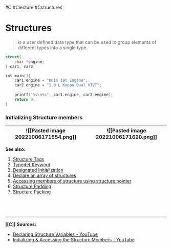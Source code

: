#C #Clecture #Cstructures 
# Structures
> is a user defined data type that can be used to group elements of different types into a single type.

```C
struct{
	char *engine;
} car1, car2;

int main(){
	car1.engine = "DDis 190 Engine";
	car2.engine = "1.0 L Kappa Dual VTVT";
	
	printf("%s\n%s", car1.engine, car2.engine);
	return 0;
}
```
### Initializing Structure members

| ![[Pasted image 20221006171554.png]] | ![[Pasted image 20221006171620.png]] |
| ------------------------------------ | ------------------------------------ |

**See also:**
1.  [Structure Tags](CSTRUCTUREStypes.md)
2.  [Typedef Keyword](CSTRUCTUREStypedef.md)
3.  [Designated Initialization](CSTRUCTURESdesignateinitial.md)
4.  [Declare an array of structures](CSTRUCTURESarraystructure.md)
5. [Accessing members of structure using structure pointer](CSTRUCTURESpointerstructure.md)
6. [Structure Padding](CSTRUCTUREpadding.md)
7. [Structure Packing](CSTRUCTUREpacking)

<br>

# 
---
**[[C]]**
**Sources:**
- [Declaring Structure Variables - YouTube](https://www.youtube.com/watch?v=3pFSbSVIwKU&list=PLBlnK6fEyqRhX6r2uhhlubuF5QextdCSM&index=151)
- [Initializing & Accessing the Structure Members - YouTube](https://www.youtube.com/watch?v=2DidKZmwNMo&list=PLBlnK6fEyqRhX6r2uhhlubuF5QextdCSM&index=154)